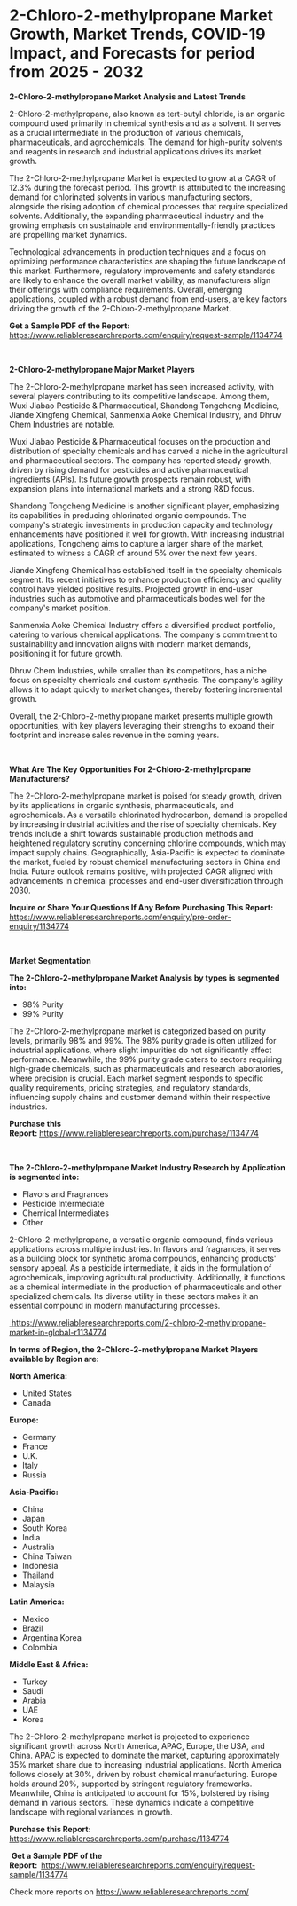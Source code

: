 <p><h1>2-Chloro-2-methylpropane Market Growth, Market Trends, COVID-19 Impact, and Forecasts for period from 2025 - 2032</h1></p><p><strong>2-Chloro-2-methylpropane Market Analysis and Latest Trends</strong></p>
<p><p>2-Chloro-2-methylpropane, also known as tert-butyl chloride, is an organic compound used primarily in chemical synthesis and as a solvent. It serves as a crucial intermediate in the production of various chemicals, pharmaceuticals, and agrochemicals. The demand for high-purity solvents and reagents in research and industrial applications drives its market growth.</p><p>The 2-Chloro-2-methylpropane Market is expected to grow at a CAGR of 12.3% during the forecast period. This growth is attributed to the increasing demand for chlorinated solvents in various manufacturing sectors, alongside the rising adoption of chemical processes that require specialized solvents. Additionally, the expanding pharmaceutical industry and the growing emphasis on sustainable and environmentally-friendly practices are propelling market dynamics. </p><p>Technological advancements in production techniques and a focus on optimizing performance characteristics are shaping the future landscape of this market. Furthermore, regulatory improvements and safety standards are likely to enhance the overall market viability, as manufacturers align their offerings with compliance requirements. Overall, emerging applications, coupled with a robust demand from end-users, are key factors driving the growth of the 2-Chloro-2-methylpropane Market.</p></p>
<p><strong>Get a Sample PDF of the Report:&nbsp;</strong> <a href="https://www.reliableresearchreports.com/enquiry/request-sample/1134774?utm_campaign=3362&utm_medium=2&utm_source=Github&utm_content=ia&utm_term=25032025&utm_id=2-chloro-2-methylpropane">https://www.reliableresearchreports.com/enquiry/request-sample/1134774</a></p>
<p>&nbsp;</p>
<p><strong>2-Chloro-2-methylpropane Major Market Players</strong></p>
<p><p>The 2-Chloro-2-methylpropane market has seen increased activity, with several players contributing to its competitive landscape. Among them, Wuxi Jiabao Pesticide & Pharmaceutical, Shandong Tongcheng Medicine, Jiande Xingfeng Chemical, Sanmenxia Aoke Chemical Industry, and Dhruv Chem Industries are notable.</p><p>Wuxi Jiabao Pesticide & Pharmaceutical focuses on the production and distribution of specialty chemicals and has carved a niche in the agricultural and pharmaceutical sectors. The company has reported steady growth, driven by rising demand for pesticides and active pharmaceutical ingredients (APIs). Its future growth prospects remain robust, with expansion plans into international markets and a strong R&D focus.</p><p>Shandong Tongcheng Medicine is another significant player, emphasizing its capabilities in producing chlorinated organic compounds. The company's strategic investments in production capacity and technology enhancements have positioned it well for growth. With increasing industrial applications, Tongcheng aims to capture a larger share of the market, estimated to witness a CAGR of around 5% over the next few years.</p><p>Jiande Xingfeng Chemical has established itself in the specialty chemicals segment. Its recent initiatives to enhance production efficiency and quality control have yielded positive results. Projected growth in end-user industries such as automotive and pharmaceuticals bodes well for the company's market position.</p><p>Sanmenxia Aoke Chemical Industry offers a diversified product portfolio, catering to various chemical applications. The company's commitment to sustainability and innovation aligns with modern market demands, positioning it for future growth.</p><p>Dhruv Chem Industries, while smaller than its competitors, has a niche focus on specialty chemicals and custom synthesis. The company's agility allows it to adapt quickly to market changes, thereby fostering incremental growth.</p><p>Overall, the 2-Chloro-2-methylpropane market presents multiple growth opportunities, with key players leveraging their strengths to expand their footprint and increase sales revenue in the coming years.</p></p>
<p>&nbsp;</p>
<p><strong>What Are The Key Opportunities For 2-Chloro-2-methylpropane Manufacturers?</strong></p>
<p><p>The 2-Chloro-2-methylpropane market is poised for steady growth, driven by its applications in organic synthesis, pharmaceuticals, and agrochemicals. As a versatile chlorinated hydrocarbon, demand is propelled by increasing industrial activities and the rise of specialty chemicals. Key trends include a shift towards sustainable production methods and heightened regulatory scrutiny concerning chlorine compounds, which may impact supply chains. Geographically, Asia-Pacific is expected to dominate the market, fueled by robust chemical manufacturing sectors in China and India. Future outlook remains positive, with projected CAGR aligned with advancements in chemical processes and end-user diversification through 2030.</p></p>
<p><strong>Inquire or Share Your Questions If Any Before Purchasing This Report:</strong> <a href="https://www.reliableresearchreports.com/enquiry/pre-order-enquiry/1134774?utm_campaign=3362&utm_medium=2&utm_source=Github&utm_content=ia&utm_term=25032025&utm_id=2-chloro-2-methylpropane">https://www.reliableresearchreports.com/enquiry/pre-order-enquiry/1134774</a></p>
<p>&nbsp;</p>
<p><strong>Market Segmentation</strong></p>
<p><strong>The 2-Chloro-2-methylpropane Market Analysis by types is segmented into:</strong></p>
<p><ul><li>98% Purity</li><li>99% Purity</li></ul></p>
<p><p>The 2-Chloro-2-methylpropane market is categorized based on purity levels, primarily 98% and 99%. The 98% purity grade is often utilized for industrial applications, where slight impurities do not significantly affect performance. Meanwhile, the 99% purity grade caters to sectors requiring high-grade chemicals, such as pharmaceuticals and research laboratories, where precision is crucial. Each market segment responds to specific quality requirements, pricing strategies, and regulatory standards, influencing supply chains and customer demand within their respective industries.</p></p>
<p><strong>Purchase this Report:&nbsp;</strong><a href="https://www.reliableresearchreports.com/purchase/1134774?utm_campaign=3362&utm_medium=2&utm_source=Github&utm_content=ia&utm_term=25032025&utm_id=2-chloro-2-methylpropane">https://www.reliableresearchreports.com/purchase/1134774</a></p>
<p>&nbsp;</p>
<p><strong>The 2-Chloro-2-methylpropane Market Industry Research by Application is segmented into:</strong></p>
<p><ul><li>Flavors and Fragrances</li><li>Pesticide Intermediate</li><li>Chemical Intermediates</li><li>Other</li></ul></p>
<p><p>2-Chloro-2-methylpropane, a versatile organic compound, finds various applications across multiple industries. In flavors and fragrances, it serves as a building block for synthetic aroma compounds, enhancing products' sensory appeal. As a pesticide intermediate, it aids in the formulation of agrochemicals, improving agricultural productivity. Additionally, it functions as a chemical intermediate in the production of pharmaceuticals and other specialized chemicals. Its diverse utility in these sectors makes it an essential compound in modern manufacturing processes.</p></p>
<p><a href="https://www.reliableresearchreports.com/2-chloro-2-methylpropane-market-in-global-r1134774?utm_campaign=3362&utm_medium=2&utm_source=Github&utm_content=ia&utm_term=25032025&utm_id=2-chloro-2-methylpropane">&nbsp;https://www.reliableresearchreports.com/2-chloro-2-methylpropane-market-in-global-r1134774</a></p>
<p><strong>In terms of Region, the 2-Chloro-2-methylpropane Market Players available by Region are:</strong></p>
<p>
    <p> <strong> North America: </strong>
        <ul>
            <li>United States</li>
            <li>Canada</li>
        </ul>
        </p> 
    <p> <strong> Europe: </strong>
        <ul>
            <li>Germany</li>
            <li>France</li>
            <li>U.K.</li>
            <li>Italy</li>
            <li>Russia</li>
        </ul>
        </p> 
    <p> <strong> Asia-Pacific: </strong>
        <ul>
            <li>China</li>
            <li>Japan</li>
            <li>South Korea</li>
            <li>India</li>
            <li>Australia</li>
            <li>China Taiwan</li>
            <li>Indonesia</li>
            <li>Thailand</li>
            <li>Malaysia</li>
        </ul>
        </p> 
    <p> <strong> Latin America: </strong>
        <ul>
            <li>Mexico</li>
            <li>Brazil</li>
            <li>Argentina Korea</li>
            <li>Colombia</li>
        </ul>
        </p> 
    <p> <strong> Middle East & Africa: </strong>
        <ul>
            <li>Turkey</li>
            <li>Saudi</li>
            <li>Arabia</li>
            <li>UAE</li>
            <li>Korea</li>
        </ul>
    </p>
    </p>
<p><p>The 2-Chloro-2-methylpropane market is projected to experience significant growth across North America, APAC, Europe, the USA, and China. APAC is expected to dominate the market, capturing approximately 35% market share due to increasing industrial applications. North America follows closely at 30%, driven by robust chemical manufacturing. Europe holds around 20%, supported by stringent regulatory frameworks. Meanwhile, China is anticipated to account for 15%, bolstered by rising demand in various sectors. These dynamics indicate a competitive landscape with regional variances in growth.</p></p>
<p><strong>Purchase this Report: </strong><a href="https://www.reliableresearchreports.com/purchase/1134774?utm_campaign=3362&utm_medium=2&utm_source=Github&utm_content=ia&utm_term=25032025&utm_id=2-chloro-2-methylpropane">https://www.reliableresearchreports.com/purchase/1134774</a></p>
<p>&nbsp;<strong>Get a Sample PDF of the Report:&nbsp;&nbsp;</strong><a href="https://www.reliableresearchreports.com/enquiry/request-sample/1134774?utm_campaign=3362&utm_medium=2&utm_source=Github&utm_content=ia&utm_term=25032025&utm_id=2-chloro-2-methylpropane">https://www.reliableresearchreports.com/enquiry/request-sample/1134774</a></p>
<p><strong></strong></p>
<p>Check more reports on <a href="https://www.reliableresearchreports.com/?utm_campaign=3362&utm_medium=2&utm_source=Github&utm_content=ia&utm_term=25032025&utm_id=2-chloro-2-methylpropane">https://www.reliableresearchreports.com/</a></p>